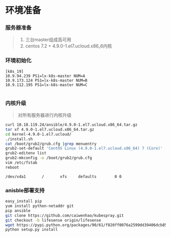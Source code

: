 # 环境准备

### 服务器准备

> 1. 三台master组成高可用
> 2. centos 7.2 + 4.9.0-1.el7.ucloud.x86\_6内核

### 环境初始化

```
[k8s_19]
10.9.94.239 PS1=lx-k8s-master NUM=A
10.9.173.124 PS1=lx-k8s-master NUM=B
10.9.112.195 PS1=lx-k8s-master NUM=C
```

```

```

### 内核升级

> 对所有服务器进行内核升级

```bash
curl 10.10.119.24/ansible/4.9.0-1.el7.ucloud.x86_64.tar.gz
tar xf 4.9.0-1.el7.ucloud.x86_64.tar.gz 
cd kernel-4.9.0-1.el7.ucloud/
./install.sh 
cat /boot/grub2/grub.cfg |grep menuentry
grub2-set-default 'CentOS Linux (4.9.0-1.el7.ucloud.x86_64) 7 (Core)'
grub2-editenv list
grub2-mkconfig -o /boot/grub2/grub.cfg
vim /etc/fstab 
reboot
```

```
/dev/vda1       /       xfs     defaults        0 0
```

### anisble部署支持

```bash
easy_install pip
yum install python-netaddr git
pip ansible
git clone https://github.com/caiwenhao/kubespray.git
git checkout -b lifesense origin/lifesense
wget https://pypi.python.org/packages/90/61/f820ff0076a2599dd39406dcb858ecb239438c02ce706c8e91131ab9c7f1/Jinja2-2.9.6.tar.gz#md5=6411537324b4dba0956aaa8109f3c77b
python setup.py install
```



